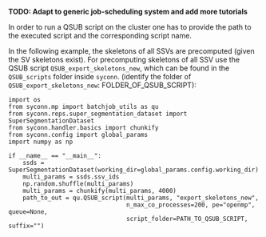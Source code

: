 **TODO: Adapt to generic job-scheduling system and add more tutorials**

In order to run a QSUB script on the cluster one has to provide the path
 to the executed script and the corresponding script name.

 In the following example, the skeletons of all SSVs are precomputed
 (given the SV skeletons exist).
For precomputing skeletons of all SSV use the QSUB script `QSUB_export_skeletons_new`,
which can be found in the `QSUB_scripts` folder inside `syconn`.
(identify the folder of `QSUB_export_skeletons_new`: FOLDER_OF_QSUB_SCRIPT):
```
import os
from syconn.mp import batchjob_utils as qu
from syconn.reps.super_segmentation_dataset import SuperSegmentationDataset
from syconn.handler.basics import chunkify
from syconn.config import global_params
import numpy as np

if __name__ == "__main__":
    ssds = SuperSegmentationDataset(working_dir=global_params.config.working_dir)
    multi_params = ssds.ssv_ids
    np.random.shuffle(multi_params)
    multi_params = chunkify(multi_params, 4000)
    path_to_out = qu.QSUB_script(multi_params, "export_skeletons_new",
                                 n_max_co_processes=200, pe="openmp", queue=None,
                                 script_folder=PATH_TO_QSUB_SCRIPT, suffix="")
```